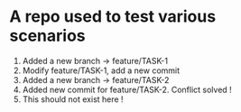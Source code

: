 # A repo used to test various scenarios #

1. Added a new branch -> feature/TASK-1
2. Modify feature/TASK-1, add a new commit
3. Added a new branch -> feature/TASK-2
4. Added new commit for feature/TASK-2. Conflict solved !
5. This should not exist here !
